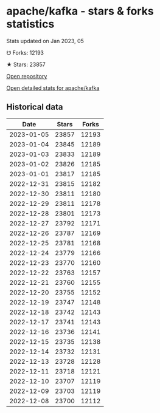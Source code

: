 # apache/kafka - stars & forks statistics

Stats updated on Jan 2023, 05

☋ Forks: 12193

★ Stars: 23857

[Open repository](https://github.com/apache/kafka)

[Open detailed stats for apache/kafka](https://reviewgithub.com/rep/apache/kafka)

## Historical data
| Date | Stars | Forks |
|------|-------|-------|
| 2023-01-05 | 23857 | 12193 | 
| 2023-01-04 | 23845 | 12189 | 
| 2023-01-03 | 23833 | 12189 | 
| 2023-01-02 | 23826 | 12185 | 
| 2023-01-01 | 23817 | 12185 | 
| 2022-12-31 | 23815 | 12182 | 
| 2022-12-30 | 23811 | 12180 | 
| 2022-12-29 | 23811 | 12178 | 
| 2022-12-28 | 23801 | 12173 | 
| 2022-12-27 | 23792 | 12171 | 
| 2022-12-26 | 23787 | 12169 | 
| 2022-12-25 | 23781 | 12168 | 
| 2022-12-24 | 23779 | 12166 | 
| 2022-12-23 | 23770 | 12160 | 
| 2022-12-22 | 23763 | 12157 | 
| 2022-12-21 | 23760 | 12155 | 
| 2022-12-20 | 23755 | 12152 | 
| 2022-12-19 | 23747 | 12148 | 
| 2022-12-18 | 23742 | 12143 | 
| 2022-12-17 | 23741 | 12143 | 
| 2022-12-16 | 23736 | 12141 | 
| 2022-12-15 | 23735 | 12138 | 
| 2022-12-14 | 23732 | 12131 | 
| 2022-12-13 | 23728 | 12128 | 
| 2022-12-11 | 23718 | 12121 | 
| 2022-12-10 | 23707 | 12119 | 
| 2022-12-09 | 23703 | 12119 | 
| 2022-12-08 | 23700 | 12112 | 

